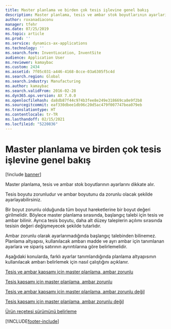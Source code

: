 ```yaml
---
title: Master planlama ve birden çok tesis işlevine genel bakış
description: Master planlama, tesis ve ambar stok boyutlarının ayarlarını dikkate alır.
author: roxanadiaconu
manager: tfehr
ms.date: 07/25/2019
ms.topic: article
ms.prod: ''
ms.service: dynamics-ax-applications
ms.technology: ''
ms.search.form: InventLocation, InventSite
audience: Application User
ms.reviewer: kamaybac
ms.custom: 2434
ms.assetid: 7f05c031-a446-4168-8cce-03a6305f5c4d
ms.search.region: Global
ms.search.industry: Manufacturing
ms.author: kamaybac
ms.search.validFrom: 2016-02-28
ms.dyn365.ops.version: AX 7.0.0
ms.openlocfilehash: da8db87f44c974b3fee8e249e318669ca8e9f2b8
ms.sourcegitcommit: eaf330dbee1db96c20d5ac479f007747bea079eb
ms.translationtype: HT
ms.contentlocale: tr-TR
ms.lasthandoff: 02/15/2021
ms.locfileid: "5220836"
---
```

# <a name="master-planning-and-multisite-functionality-overview"></a>Master planlama ve birden çok tesis işlevine genel bakış

[!include [banner](../includes/banner.md)]

Master planlama, tesis ve ambar stok boyutlarının ayarlarını dikkate alır. 

Tesis boyutu zorunludur ve ambar boyutunu da zorunlu olacak şekilde ayarlayabilirsiniz.

Bir boyut zorunlu olduğunda tüm boyut hareketlerine bir boyut değeri girilmelidir. Böylece master planlama sırasında, başlangıç talebi için tesis ve ambar bilinir. Ayrıca tesis boyutu, daha alt düzey taleplerin açılımı sırasında tesisin değeri değişmeyecek şekilde tutarlıdır.

Ambar zorunlu olarak ayarlanmadığında başlangıç talebinden bilinemez. Planlama altyapısı, kullanılacak ambarı madde ve ayrı ambar için tanımlanan ayarlara ve sipariş satırının ayrıntılarına göre belirlemelidir.

Aşağıdaki konularda, farklı ayarlar tanımlandığında planlama altyapısının kullanılacak ambarı belirlemek için nasıl çalıştığını açıklanır.

[Tesis ve ambar kapsamı için master planlama, ambar zorunlu](master-plan-site-warehouse-coverage-warehouse-mandatory.md)

[Tesis kapsamı için master planlama, ambar zorunlu](master-plan-site-coverage-warehouse-mandatory.md)

[Tesis ve ambar kapsamı için master planlama, ambar zorunlu değil](master-plan-site-warehouse-coverage-warehouse-not-mandatory.md)

[Tesis kapsamı için master planlama, ambar zorunlu değil](master-plan-site-coverage-warehouse-not-mandatory.md)

[Ürün reçetesi sürümünü belirleme](master-plan-bom-version-determined.md)





[!INCLUDE[footer-include](../../includes/footer-banner.md)]